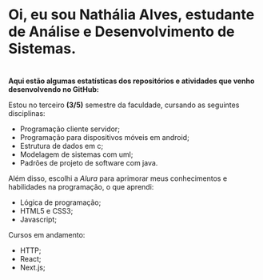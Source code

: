 # Oi, eu sou Nathália Alves, estudante de Análise e Desenvolvimento de Sistemas. <h1>

**Aqui estão algumas estatísticas dos repositórios e atividades que venho desenvolvendo no GitHub:**

Estou no terceiro **(3/5)** semestre da faculdade, cursando as seguintes disciplinas:
* Programação cliente servidor;
* Programação para dispositivos móveis em android;
* Estrutura de dados em c;
* Modelagem de sistemas com uml;
* Padrões de projeto de software com java.


Além disso, escolhi a *Alura* para aprimorar meus conhecimentos e habilidades na programação, o que aprendi: 
* Lógica de programação;
* HTML5 e CSS3;
* Javascript;

Cursos em andamento:
* HTTP;
* React;
* Next.js;
